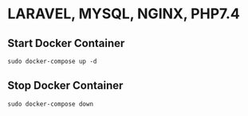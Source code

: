 # LARAVEL, MYSQL, NGINX, PHP7.4

## Start Docker Container
```
sudo docker-compose up -d
```

## Stop Docker Container
```
sudo docker-compose down
```